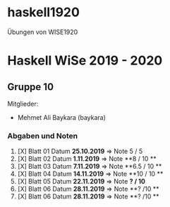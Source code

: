 # haskell1920
Übungen von WISE1920

Haskell WiSe 2019 - 2020
=======================================

## Gruppe 10
Mitglieder:
* Mehmet Ali Baykara (baykara)

### Abgaben und Noten
1. [X] Blatt 01 Datum **25.10.2019** => Note 5 / 5 
2. [X] Blatt 02 Datum **1.11.2019** => Note **8 / 10 **
3. [X] Blatt 03 Datum **7.11.2019** => Note **6.5 / 10 **
4. [X] Blatt 04 Datum **14.11.2019** => Note **10 / 10 **
5. [X] Blatt 05 Datum **22.11.2019** => Note **? / 10**
6. [X] Blatt 06 Datum **28.11.2019** => Note **? /10 **
7. [X] Blatt 06 Datum **28.11.2019** => Note **? /10 **

